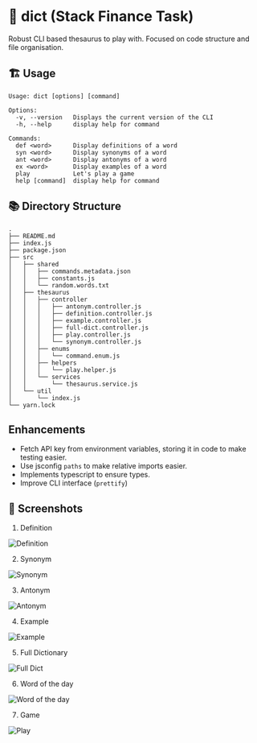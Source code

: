 # 🔨 dict (Stack Finance Task)

Robust CLI based thesaurus to play with. Focused on code structure and file organisation.

## 🏗 Usage
```
Usage: dict [options] [command]

Options:
  -v, --version   Displays the current version of the CLI
  -h, --help      display help for command

Commands:
  def <word>      Display definitions of a word
  syn <word>      Display synonyms of a word
  ant <word>      Display antonyms of a word
  ex <word>       Display examples of a word
  play            Let's play a game
  help [command]  display help for command
```

## 📚 Directory Structure
```
.
├── README.md
├── index.js
├── package.json
├── src
│   ├── shared
│   │   ├── commands.metadata.json
│   │   ├── constants.js
│   │   └── random.words.txt
│   ├── thesaurus
│   │   ├── controller
│   │   │   ├── antonym.controller.js
│   │   │   ├── definition.controller.js
│   │   │   ├── example.controller.js
│   │   │   ├── full-dict.controller.js
│   │   │   ├── play.controller.js
│   │   │   └── synonym.controller.js
│   │   ├── enums
│   │   │   └── command.enum.js
│   │   ├── helpers
│   │   │   └── play.helper.js
│   │   └── services
│   │       └── thesaurus.service.js
│   └── util
│       └── index.js
└── yarn.lock
```

## Enhancements
- Fetch API key from environment variables, storing it in code to make testing easier.
- Use jsconfig `paths` to make relative imports easier.
- Implements typescript to ensure types.
- Improve CLI interface (`prettify`)

## 🌈 Screenshots

1. Definition

![Definition](https://i.ibb.co/186dpSz/Screenshot-2021-04-05-at-11-02-18-PM.png)

2. Synonym

![Synonym](https://i.ibb.co/cY37NWn/Screenshot-2021-04-05-at-11-09-58-PM.png)

3. Antonym

![Antonym](https://i.ibb.co/7SQLvjN/Screenshot-2021-04-05-at-11-12-36-PM.png)

4. Example

![Example](https://i.ibb.co/kQck0t7/Screenshot-2021-04-05-at-11-13-55-PM.png)

5. Full Dictionary

![Full Dict](https://i.ibb.co/TB8mnvK/Screenshot-2021-04-05-at-11-17-23-PM.png)

6. Word of the day

![Word of the day](https://i.ibb.co/kBXyt2B/Screenshot-2021-04-05-at-11-15-46-PM.png)

7. Game

![Play](https://i.ibb.co/rdnhPMf/Screenshot-2021-04-05-at-11-19-37-PM.png)

